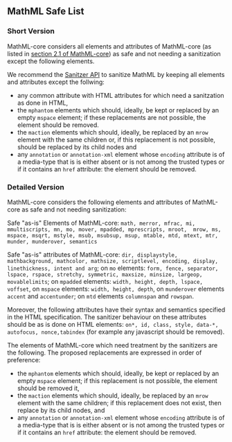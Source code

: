 ## MathML Safe List

### Short Version
MathML-core considers all elements and attributes of MathML-core (as listed in [section 2.1 of MathML-core](https://w3c.github.io/mathml-core/#mathml-elements-and-attributes)) as safe and not needing a sanitization except the following elements.

We recommend the [Sanitzer API](https://wicg.github.io/sanitizer-api/) to sanitize MathML by keeping all elements and attributes except the follwing:
- any common attribute with HTML attributes for which need a sanitzation as done in HTML,
- the `mphantom` elements which should, ideally, be kept or replaced by an empty `mspace` element; if these replacements are not possible, the element should be removed.
- the `maction`  elements which should, ideally, be replaced by an `mrow` element with the same children or, if this replacement is not possible, should be replaced by its child nodes and
- any `annotation` or `annotation-xml` element whose `encoding` attribute is of a media-type that is is either absent or is not among the trusted types or if it contains an `href` attribute: the element should be removed.

### Detailed Version
MathML-core considers the following elements and attributes of MathML-core as safe and not needing sanitization:

Safe "as-is" Elements of MathML-core:
`math, merror, mfrac, mi, mmultiscripts, mn, mo, mover, mpadded, mprescripts, mroot,  mrow, ms, mspace, msqrt, mstyle, msub, msubsup, msup, mtable, mtd, mtext, mtr, munder, munderover, semantics`

Safe "as-is" attributes of MathML-core:
`dir, displaystyle, mathbackground, mathcolor, mathsize, scriptlevel, encoding, display, linethickness, intent and arg`; on `mo` elements: `form, fence, separator, lspace, rspace, stretchy, symmetric, maxsize, minsize, largeop, movablelimits`; on `mpadded` elements: `width, height, depth, lspace, voffset`, on `mspace` elements: `width, height, depth`, on `munderover` elements `accent` and `accentunder`; on `mtd` elements `columnspan` and `rowspan`.

Moreover, the following attributes have their syntax and semantics specified in the HTML specification. The sanitizer behaviour on these attributes should be as is done on HTML elements: `on*, id, class, style, data-*, autofocus, nonce,tabindex` (for example any javascript should be removed).

The elements of MathML-core which need treatment by the sanitizers are the following. The proposed replacements are expressed in order of preference:
- the `mphantom` elements which should, ideally, be kept or replaced by an empty `mspace` element; if this replacement is not possible,  the element should be removed it,
- the `maction`  elements which should, ideally, be replaced by an `mrow` element with the same children; if this replacement does not exist, then replace by its child nodes, and
- any `annotation` or `annotation-xml` element whose `encoding` attribute is of a media-type that is is either absent or is not among the trusted types or if it contains an `href` attribute: the element should be removed.